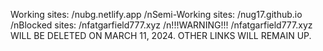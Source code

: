 Working sites: /nubg.netlify.app /nSemi-Working sites: /nug17.github.io /nBlocked sites: /nfatgarfield777.xyz /n!!!WARNING!!! /nfatgarfield777.xyz WILL BE DELETED ON MARCH 11, 2024. OTHER LINKS WILL REMAIN UP.
